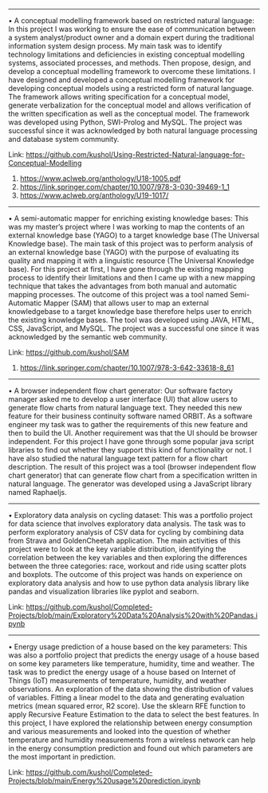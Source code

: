 ______________________________________________________________________________________
•	A conceptual modelling framework based on restricted natural language: In this project I was working to ensure the ease of communication between a system analyst/product owner and a domain expert during the traditional information system design process. My main task was to identify technology limitations and deficiencies in existing conceptual modelling systems, associated processes, and methods. Then propose, design, and develop a conceptual modelling framework to overcome these limitations. I have designed and developed a conceptual modelling framework for developing conceptual models using a restricted form of natural language. The framework allows writing specification for a conceptual model, generate verbalization for the conceptual model and allows verification of the written specification as well as the conceptual model. The framework was developed using Python, SWI-Prolog and MySQL. The project was successful since it was acknowledged by both natural language processing and database system community. 

Link: https://github.com/kushol/Using-Restricted-Natural-language-for-Conceptual-Modelling
1. https://www.aclweb.org/anthology/U18-1005.pdf
2. https://link.springer.com/chapter/10.1007/978-3-030-39469-1_1
3. https://www.aclweb.org/anthology/U19-1017/
_______________________________________________________________________________________
•	A semi-automatic mapper for enriching existing knowledge bases:  This was my master’s project where I was working to map the contents of an external knowledge base (YAGO) to a target knowledge base (The Universal Knowledge base). The main task of this project was to perform analysis of an external knowledge base (YAGO) with the purpose of evaluating its quality and mapping it with a linguistic resource (The Universal Knowledge base). For this project at first, I have gone through the existing mapping process to identify their limitations and then I came up with a new mapping technique that takes the advantages from both manual and automatic mapping processes. The outcome of this project was a tool named Semi-Automatic Mapper (SAM) that allows user to map an external knowledgebase to a target knowledge base therefore helps user to enrich the existing knowledge bases. The tool was developed using JAVA, HTML, CSS, JavaScript, and MySQL. The project was a successful one since it was acknowledged by the semantic web community.

Link: https://github.com/kushol/SAM 
1. https://link.springer.com/chapter/10.1007/978-3-642-33618-8_61
___________________________________________________________________________________________
•	A browser independent flow chart generator: Our software factory manager asked me to develop a user interface (UI) that allow users to generate flow charts from natural language text. They needed this new feature for their business continuity software named ORBIT. As a software engineer my task was to gather the requirements of this new feature and then to build the UI. Another requirement was that the UI should be browser independent. For this project I have gone through some popular java script libraries to find out whether they support this kind of functionality or not. I have also studied the natural language text pattern for a flow chart description. The result of this project was a tool (browser independent flow chart generator) that can generate flow chart from a specification written in natural language. The generator was developed using a JavaScript library named Raphaeljs.
_____________________________________________________________________________________________
•	Exploratory data analysis on cycling dataset: This was a portfolio project for data science that involves exploratory data analysis. The task was to perform exploratory analysis of CSV data for cycling by combining data from Strava and GoldenCheetah application. The main activities of this project were to look at the key variable distribution, identifying the correlation between the key variables and then exploring the differences between the three categories: race, workout and ride using scatter plots and boxplots. The outcome of this project was hands on experience on exploratory data analysis and how to use python data analysis library like pandas and visualization libraries like pyplot and seaborn.

Link: https://github.com/kushol/Completed-Projects/blob/main/Exploratory%20Data%20Analysis%20with%20Pandas.ipynb
____________________________________________________________________________________________
•	Energy usage prediction of a house based on the key parameters: This was also a portfolio project that predicts the energy usage of a house based on some key parameters like temperature, humidity, time and weather. The task was to predict the energy usage of a house based on Internet of Things (IoT) measurements of temperature, humidity, and weather observations. An exploration of the data showing the distribution of values of variables. Fitting a linear model to the data and generating evaluation metrics (mean squared error, R2 score). Use the sklearn RFE function to apply Recursive Feature Estimation to the data to select the best features. In this project, I have explored the relationship between energy consumption and various measurements and looked into the question of whether temperature and humidity measurements from a wireless network can help in the energy consumption prediction and found out which parameters are the most important in prediction.

Link: https://github.com/kushol/Completed-Projects/blob/main/Energy%20usage%20prediction.ipynb
